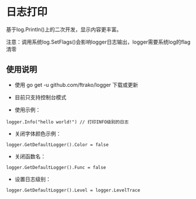 # 日志打印

基于log.Println()上的二次开发，显示内容更丰富。

注意：调用系统log.SetFlags()会影响logger日志输出，logger需要系统log的flag清零


## 使用说明

* 使用 go get -u github.com/ftrako/logger 下载或更新

* 目前只支持控制台模式

* 使用示例：

`logger.Info("hello world!") // 打印INFO级别的日志`

* 关闭字体颜色示例：

`logger.GetDefaultLogger().Color = false`

* 关闭函数名：

`logger.GetDefaultLogger().Func = false`

* 设置日志级别：

`logger.GetDefaultLogger().Level = logger.LevelTrace`